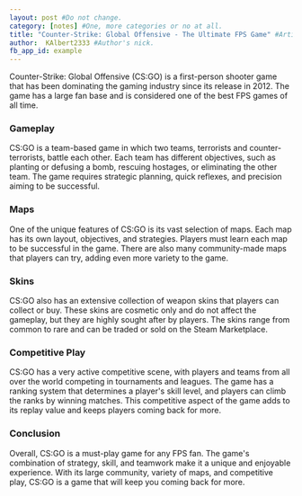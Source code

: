 ```yaml
---
layout: post #Do not change.
category: [notes] #One, more categories or no at all.
title: "Counter-Strike: Global Offensive - The Ultimate FPS Game" #Article title.
author:  KAlbert2333 #Author's nick.
fb_app_id: example
---
```

Counter-Strike: Global Offensive (CS:GO) is a first-person shooter game that has been dominating the gaming industry since its release in 2012. The game has a large fan base and is considered one of the best FPS games of all time.

### Gameplay
CS:GO is a team-based game in which two teams, terrorists and counter-terrorists, battle each other. Each team has different objectives, such as planting or defusing a bomb, rescuing hostages, or eliminating the other team. The game requires strategic planning, quick reflexes, and precision aiming to be successful.

### Maps
One of the unique features of CS:GO is its vast selection of maps. Each map has its own layout, objectives, and strategies. Players must learn each map to be successful in the game. There are also many community-made maps that players can try, adding even more variety to the game.

### Skins
CS:GO also has an extensive collection of weapon skins that players can collect or buy. These skins are cosmetic only and do not affect the gameplay, but they are highly sought after by players. The skins range from common to rare and can be traded or sold on the Steam Marketplace.

### Competitive Play
CS:GO has a very active competitive scene, with players and teams from all over the world competing in tournaments and leagues. The game has a ranking system that determines a player's skill level, and players can climb the ranks by winning matches. This competitive aspect of the game adds to its replay value and keeps players coming back for more.

### Conclusion
Overall, CS:GO is a must-play game for any FPS fan. The game's combination of strategy, skill, and teamwork make it a unique and enjoyable experience. With its large community, variety of maps, and competitive play, CS:GO is a game that will keep you coming back for more.